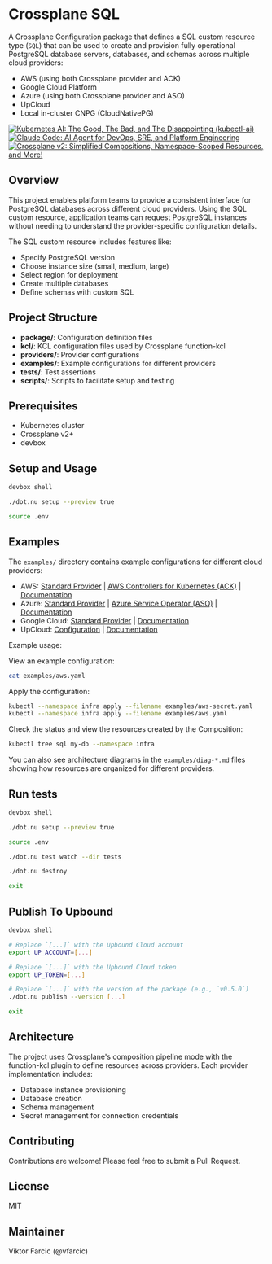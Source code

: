 # Crossplane SQL

A Crossplane Configuration package that defines a SQL custom resource type (`SQL`) that can be used to create and provision fully operational PostgreSQL database servers, databases, and schemas across multiple cloud providers:

- AWS (using both Crossplane provider and ACK)
- Google Cloud Platform
- Azure (using both Crossplane provider and ASO)
- UpCloud
- Local in-cluster CNPG (CloudNativePG)

[![Kubernetes AI: The Good, The Bad, and The Disappointing (kubectl-ai)](https://img.youtube.com/vi/gNpCDKH0BTA/0.jpg)](https://youtu.be/gNpCDKH0BTA)
[![Claude Code: AI Agent for DevOps, SRE, and Platform Engineering](https://img.youtube.com/vi/h-6LP133o6w/0.jpg)](https://youtu.be/h-6LP133o6w)
[![Crossplane v2: Simplified Compositions, Namespace-Scoped Resources, and More!](https://img.youtube.com/vi/jw8mMslpqOI/0.jpg)](https://youtu.be/jw8mMslpqOI)

## Overview

This project enables platform teams to provide a consistent interface for PostgreSQL databases across different cloud providers. Using the SQL custom resource, application teams can request PostgreSQL instances without needing to understand the provider-specific configuration details.

The SQL custom resource includes features like:
- Specify PostgreSQL version
- Choose instance size (small, medium, large)
- Select region for deployment 
- Create multiple databases
- Define schemas with custom SQL

## Project Structure

- **package/**: Configuration definition files
- **kcl/**: KCL configuration files used by Crossplane function-kcl
- **providers/**: Provider configurations
- **examples/**: Example configurations for different providers
- **tests/**: Test assertions
- **scripts/**: Scripts to facilitate setup and testing

## Prerequisites

- Kubernetes cluster
- Crossplane v2+
- devbox

## Setup and Usage

```sh
devbox shell

./dot.nu setup --preview true

source .env
```

## Examples

The `examples/` directory contains example configurations for different cloud providers:

- AWS: [Standard Provider](examples/aws.yaml) | [AWS Controllers for Kubernetes (ACK)](examples/aws-ack.yaml) | [Documentation](examples/aws.md)
- Azure: [Standard Provider](examples/azure.yaml) | [Azure Service Operator (ASO)](examples/azure-aso.yaml) | [Documentation](examples/azure.md)
- Google Cloud: [Standard Provider](examples/google.yaml) | [Documentation](examples/google.md)
- UpCloud: [Configuration](examples/upcloud.yaml) | [Documentation](examples/upcloud.md)

Example usage:

View an example configuration:
```sh
cat examples/aws.yaml
```

Apply the configuration:
```sh
kubectl --namespace infra apply --filename examples/aws-secret.yaml
kubectl --namespace infra apply --filename examples/aws.yaml
```

Check the status and view the resources created by the Composition:
```sh
kubectl tree sql my-db --namespace infra
```

You can also see architecture diagrams in the `examples/diag-*.md` files showing how resources are organized for different providers.

## Run tests

```sh
devbox shell

./dot.nu setup --preview true

source .env

./dot.nu test watch --dir tests

./dot.nu destroy

exit
```

## Publish To Upbound

```sh
devbox shell

# Replace `[...]` with the Upbound Cloud account
export UP_ACCOUNT=[...]

# Replace `[...]` with the Upbound Cloud token
export UP_TOKEN=[...]

# Replace `[...]` with the version of the package (e.g., `v0.5.0`)
./dot.nu publish --version [...]

exit
```

## Architecture

The project uses Crossplane's composition pipeline mode with the function-kcl plugin to define resources across providers. Each provider implementation includes:

- Database instance provisioning
- Database creation
- Schema management
- Secret management for connection credentials

## Contributing

Contributions are welcome! Please feel free to submit a Pull Request.

## License

MIT

## Maintainer

Viktor Farcic (@vfarcic)

